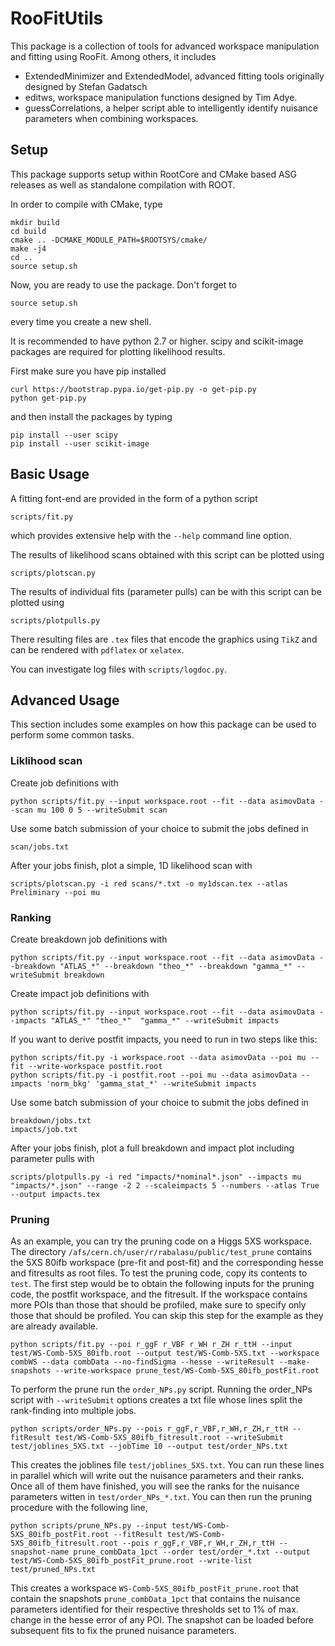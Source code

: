 # RooFitUtils

This package is a collection of tools for advanced workspace
manipulation and fitting using RooFit. Among others, it includes

 * ExtendedMinimizer and ExtendedModel, advanced fitting tools originally designed by Stefan Gadatsch
 * editws, workspace manipulation functions designed by Tim Adye.
 * guessCorrelations, a helper script able to intelligently identify nuisance parameters when combining workspaces.

## Setup

This package supports setup within RootCore and CMake based ASG
releases as well as standalone compilation with ROOT.

In order to compile with CMake, type

    mkdir build
    cd build
    cmake .. -DCMAKE_MODULE_PATH=$ROOTSYS/cmake/
    make -j4
    cd ..
    source setup.sh

Now, you are ready to use the package. Don't forget to 

    source setup.sh

every time you create a new shell.

It is recommended to have python 2.7 or higher.
scipy and scikit-image packages are required 
for plotting likelihood results. 

First make sure you have pip installed

    curl https://bootstrap.pypa.io/get-pip.py -o get-pip.py
    python get-pip.py

and then install the packages by typing

    pip install --user scipy
    pip install --user scikit-image

## Basic Usage

A fitting font-end are provided in the form of a python script 

    scripts/fit.py

which provides extensive help with the `--help` command line option. 

The results of likelihood scans obtained with this script can be plotted using 

    scripts/plotscan.py

The results of individual fits (parameter pulls) can be with this script can be plotted using 

    scripts/plotpulls.py

There resulting files are `.tex` files that encode the graphics using `TikZ` and can be rendered with `pdflatex` or `xelatex`.

You can investigate log files with `scripts/logdoc.py`.

    
## Advanced Usage

This section includes some examples on how this package can be used to perform some common tasks.

### Liklihood scan

Create job definitions with

    python scripts/fit.py --input workspace.root --fit --data asimovData --scan mu 100 0 5 --writeSubmit scan
    
Use some batch submission of your choice to submit the jobs defined in 

    scan/jobs.txt

After your jobs finish, plot a simple, 1D likelihood scan with

    scripts/plotscan.py -i red scans/*.txt -o my1dscan.tex --atlas Preliminary --poi mu


### Ranking

Create breakdown job definitions with

    python scripts/fit.py --input workspace.root --fit --data asimovData --breakdown "ATLAS_*" --breakdown "theo_*" --breakdown "gamma_*" --writeSubmit breakdown
    
Create impact job definitions with

    python scripts/fit.py --input workspace.root --fit --data asimovData --impacts "ATLAS_*" "theo_*"  "gamma_*" --writeSubmit impacts
    
If you want to derive postfit impacts, you need to run in two steps like this:

    python scripts/fit.py -i workspace.root --data asimovData --poi mu --fit --write-workspace postfit.root
    python scripts/fit.py -i postfit.root --poi mu --data asimovData --impacts 'norm_bkg' 'gamma_stat_*' --writeSubmit impacts 
    
Use some batch submission of your choice to submit the jobs defined in 

    breakdown/jobs.txt
    impacts/job.txt

After your jobs finish, plot a full breakdown and impact plot including parameter pulls with

    scripts/plotpulls.py -i red "impacts/*nominal*.json" --impacts mu "impacts/*.json" --range -2 2 --scaleimpacts 5 --numbers --atlas True --output impacts.tex

### Pruning

As an example, you can try the pruning code on a Higgs 5XS
workspace. The directory
`/afs/cern.ch/user/r/rabalasu/public/test_prune` contains the 5XS
80ifb workspace (pre-fit and post-fit) and the corresponding hesse and
fitresults as root files. To test the pruning code, copy its contents
to `test`.  The first step would be to obtain the following inputs for
the pruning code, the postfit workspace, and the fitresult. If the
workspace contains more POIs than those that should be profiled, make sure
to specify only those that should be profiled. 
You can skip this step for the example as they are already
available.

    python scripts/fit.py --poi r_ggF r_VBF r_WH r_ZH r_ttH --input test/WS-Comb-5XS_80ifb.root --output test/WS-Comb-5XS.txt --workspace combWS --data combData --no-findSigma --hesse --writeResult --make-snapshots --write-workspace prune_test/WS-Comb-5XS_80ifb_postFit.root

 To perform the prune run the `order_NPs.py` script. Running the
 order_NPs script with `--writeSubmit` options creates a txt file
 whose lines split the rank-finding into multiple jobs.

    python scripts/order_NPs.py --pois r_ggF,r_VBF,r_WH,r_ZH,r_ttH --fitResult test/WS-Comb-5XS_80ifb_fitresult.root --writeSubmit test/joblines_5XS.txt --jobTime 10 --output test/order_NPs.txt

This creates the joblines file `test/joblines_5XS.txt`. You can run
these lines in parallel which will write out the nuisance parameters
and their ranks.  Once all of them have finished, you will see the
ranks for the nuisance parameters witten in
`test/order_NPs_*.txt`. You can then run the pruning procedure with
the following line,

    python scripts/prune_NPs.py --input test/WS-Comb-5XS_80ifb_postFit.root --fitResult test/WS-Comb-5XS_80ifb_fitresult.root --pois r_ggF,r_VBF,r_WH,r_ZH,r_ttH --snapshot-name prune_combData_1pct --order test/order_*.txt --output test/WS-Comb-5XS_80ifb_postFit_prune.root --write-list test/pruned_NPs.txt

This creates a workspace `WS-Comb-5XS_80ifb_postFit_prune.root` that
contain the snapshots `prune_combData_1pct` that contains the nuisance
parameters identified for their respective thresholds set to 1% of max.
change in the hesse error of any POI. The snapshot can be loaded before
subsequent fits to fix the pruned nuisance parameters.

